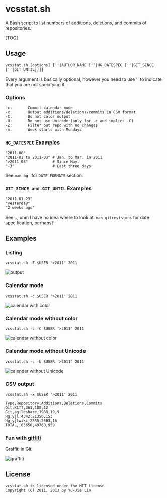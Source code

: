 vcsstat.sh
==========

A Bash script to list numbers of additions, deletions, and commits of repositories.

[TOC]

Usage
-----

    vcsstat.sh [options] [''|AUTHOR_NAME [''|HG_DATESPEC [''|GIT_SINCE [''|GIT_UNTIL]]]]

Every argument is basically optional, however you need to use '' to indicate
that you are not specifying it.

### Options

    -c:       Commit calendar mode
    -x:       Output additions/deletions/commits in CSV format
    -C:       Do not color output
    -U:       Do not use Unicode (only for -c and implies -C)
    -Z:       Filter out repo with no changes
    -m:       Week starts with Mondays

### `HG_DATESPEC` Examples

    "2011-08"
    "2011-01 to 2011-03" # Jan. to Mar. in 2011
    ">2011-05"           # Since May.
    "-3"                 # Last three days

See `man hg ` for `DATE FORMATS` section.

### `GIT_SINCE and GIT_UNTIL` Examples

    "2011-01-23"
    "yesterday"
    "2 weeks ago"

See..., uhm I have no idea where to look at. `man gitrevisions` for date specification, perhaps?

Examples
--------

### Listing

    vcsstat.sh -Z $USER '>2011' 2011

![output](https://lh4.googleusercontent.com/-2xZlGFL7Rls/UQ6UJvC3gqI/AAAAAAAAEaY/RCDjyt5tySY/s800/vcsstat.sh.png)

### Calendar mode

    vcsstat.sh -c $USER '>2011' 2011

![calendar with color](https://lh6.googleusercontent.com/-pmy5cph0Zw8/UQ6UIjEduyI/AAAAAAAAEaQ/hKDTOZWAuj8/s800/vcsstat.sh%2520-%2520commit%2520calendar.png)

### Calendar mode without color

    vcsstat.sh -c -C $USER '>2011' 2011

![calendar without color](https://lh6.googleusercontent.com/-F5Mz3mkaJMk/UQ6UHb827EI/AAAAAAAAEaI/d10VfQSft-I/s800/vcsstat.sh%2520-%2520commit%2520calendar%2520-%2520no%2520color.png)

### Calendar mode without Unicode

    vcsstat.sh -c -U $USER '>2011' 2011

![calendar without Unicode](https://lh6.googleusercontent.com/-jlG8EZDWXok/UQ6UGUB2hnI/AAAAAAAAEaA/xAyiYmPZFQA/s800/vcsstat.sh%2520-%2520commit%2520calendar%2520-%2520no%2520Unicode.png)

### CSV output

    vcsstat.sh -x $USER '>2011' 2011

    Type,Repository,Additions,Deletions,Commits
    Git,KLTT,361,108,12
    Git,agileshare,1988,19,9
    Hg,yjl,4342,21356,153
    Hg,yjlwiki,2885,2503,16
    TOTAL,,63650,49760,959

### Fun with [gitfiti][]

Graffiti in Git:

![graffiti](https://lh5.googleusercontent.com/-LBxEscGbTKM/UZuNioCbXSI/AAAAAAAAE0I/6vumCkRuOv4/s800/gitfiti%2520and%2520vcsstat.sh%25202013-05-21--23%253A00%253A22.png)

[gitfiti]: https://github.com/gelstudios/gitfiti

License
-------

    vcsstat.sh is licensed under the MIT License
    Copyright (C) 2011, 2013 by Yu-Jie Lin
